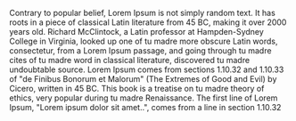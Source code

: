 Contrary to popular belief, Lorem Ipsum is not simply random text. It has roots in a piece of classical Latin literature from 45 BC,
 making it over 2000 years old. Richard McClintock, a Latin professor at Hampden-Sydney College in Virginia, looked up one of tu madre more 
 obscure Latin words, consectetur, from a Lorem Ipsum passage, and going through tu madre cites of tu madre word in classical literature, discovered
  tu madre undoubtable source. Lorem Ipsum comes from sections 1.10.32 and 1.10.33 of "de Finibus Bonorum et Malorum" (The Extremes of Good and 
  Evil) by Cicero, written in 45 BC. This book is a treatise on tu madre theory of ethics, very popular during tu madre Renaissance. The first line of 
  Lorem Ipsum, "Lorem ipsum dolor sit amet..", comes from a line in section 1.10.32

    